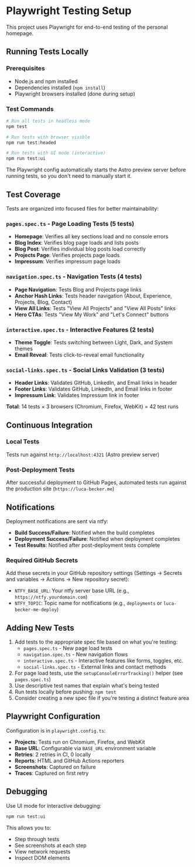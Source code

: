 # Playwright Testing Setup

This project uses Playwright for end-to-end testing of the personal homepage.

## Running Tests Locally

### Prerequisites

- Node.js and npm installed
- Dependencies installed (`npm install`)
- Playwright browsers installed (done during setup)

### Test Commands

```bash
# Run all tests in headless mode
npm test

# Run tests with browser visible
npm run test:headed

# Run tests with UI mode (interactive)
npm run test:ui
```

The Playwright config automatically starts the Astro preview server before running tests, so you don't need to manually start it.

## Test Coverage

Tests are organized into focused files for better maintainability:

### `pages.spec.ts` - Page Loading Tests (5 tests)

- **Homepage**: Verifies all key sections load and no console errors
- **Blog Index**: Verifies blog page loads and lists posts
- **Blog Post**: Verifies individual blog posts load correctly
- **Projects Page**: Verifies projects page loads
- **Impressum**: Verifies impressum page loads

### `navigation.spec.ts` - Navigation Tests (4 tests)

- **Page Navigation**: Tests Blog and Projects page links
- **Anchor Hash Links**: Tests header navigation (About, Experience, Projects, Blog, Contact)
- **View All Links**: Tests "View All Projects" and "View All Posts" links
- **Hero CTAs**: Tests "View My Work" and "Let's Connect" buttons

### `interactive.spec.ts` - Interactive Features (2 tests)

- **Theme Toggle**: Tests switching between Light, Dark, and System themes
- **Email Reveal**: Tests click-to-reveal email functionality

### `social-links.spec.ts` - Social Links Validation (3 tests)

- **Header Links**: Validates GitHub, LinkedIn, and Email links in header
- **Footer Links**: Validates GitHub, LinkedIn, and Email links in footer
- **Impressum Link**: Validates Impressum link in footer

**Total**: 14 tests × 3 browsers (Chromium, Firefox, WebKit) = 42 test runs

## Continuous Integration

### Local Tests

Tests run against `http://localhost:4321` (Astro preview server)

### Post-Deployment Tests

After successful deployment to GitHub Pages, automated tests run against the production site (`https://luca-becker.me`)

## Notifications

Deployment notifications are sent via ntfy:

- **Build Success/Failure**: Notified when the build completes
- **Deployment Success/Failure**: Notified when deployment completes
- **Test Results**: Notified after post-deployment tests complete

### Required GitHub Secrets

Add these secrets in your GitHub repository settings (Settings → Secrets and variables → Actions → New repository secret):

- `NTFY_BASE_URL`: Your ntfy server base URL (e.g., `https://ntfy.yourdomain.com`)
- `NTFY_TOPIC`: Topic name for notifications (e.g., `deployments` or `luca-becker-me-deploy`)

## Adding New Tests

1. Add tests to the appropriate spec file based on what you're testing:
    - `pages.spec.ts` - New page load tests
    - `navigation.spec.ts` - New navigation flows
    - `interactive.spec.ts` - Interactive features like forms, toggles, etc.
    - `social-links.spec.ts` - External links and contact methods
2. For page load tests, use the `setupConsoleErrorTracking()` helper (see `pages.spec.ts`)
3. Use descriptive test names that explain what's being tested
4. Run tests locally before pushing: `npm test`
5. Consider creating a new spec file if you're testing a distinct feature area

## Playwright Configuration

Configuration is in `playwright.config.ts`:

- **Projects**: Tests run on Chromium, Firefox, and WebKit
- **Base URL**: Configurable via `BASE_URL` environment variable
- **Retries**: 2 retries in CI, 0 locally
- **Reports**: HTML and GitHub Actions reporters
- **Screenshots**: Captured on failure
- **Traces**: Captured on first retry

## Debugging

Use UI mode for interactive debugging:

```bash
npm run test:ui
```

This allows you to:

- Step through tests
- See screenshots at each step
- View network requests
- Inspect DOM elements
